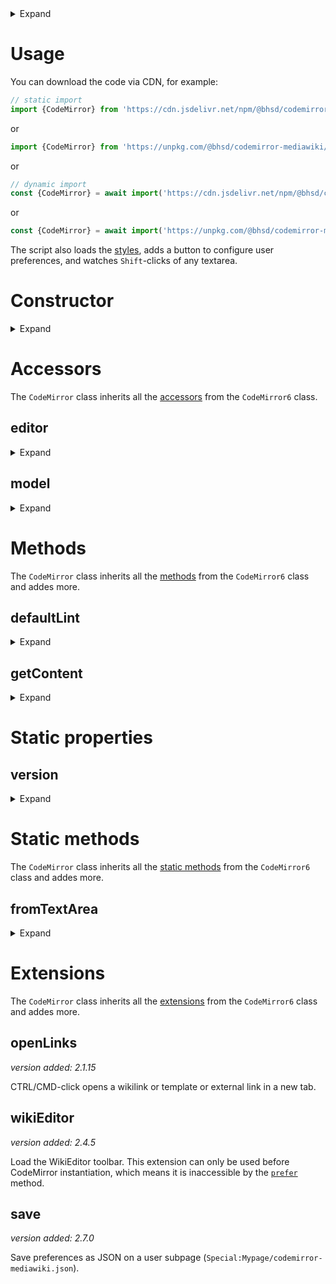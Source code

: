 <details>
	<summary>Expand</summary>

- [Usage](#usage)
- [Constructor](#constructor)
- [Accessors](#accessors)
	- [editor](#editor)
	- [model](#model)
- [Methods](#methods)
	- [defaultLint](#defaultlint)
	- [getContent](#getcontent)
- [Static properties](#static-properties)
	- [version](#version)
- [Static methods](#static-methods)
	- [fromTextArea](#fromtextarea)
- [Extensions](#extensions)
	- [openLinks](#openlinks)
	- [wikiEditor](#wikieditor)
	- [save](#save)

</details>

# Usage

You can download the code via CDN, for example:

```js
// static import
import {CodeMirror} from 'https://cdn.jsdelivr.net/npm/@bhsd/codemirror-mediawiki/dist/mw.min.js';
```

or

```js
import {CodeMirror} from 'https://unpkg.com/@bhsd/codemirror-mediawiki/dist/mw.min.js';
```

or

```js
// dynamic import
const {CodeMirror} = await import('https://cdn.jsdelivr.net/npm/@bhsd/codemirror-mediawiki/dist/mw.min.js');
```

or

```js
const {CodeMirror} = await import('https://unpkg.com/@bhsd/codemirror-mediawiki/dist/mw.min.js');
```

The script also loads the [styles](../mediawiki.css), adds a button to configure user preferences, and watches `Shift`-clicks of any textarea.

# Constructor

<details>
	<summary>Expand</summary>

*version added: 2.2.2*

The `CodeMirror` class extends the [`CodeMirror6`](../README.md#constructor) class with one more argument to specify the namespace.

**param**: `HTMLTextAreaElement` the textarea element to be replaced by CodeMirror  
**param**: `string` the language mode to be used, default as plain text  
**param**: `number` the namespace id associated with the content, default as the current namespace  
**param**: `unknown` the optional language configuration  

```js
const cm = new CodeMirror6(textarea); // plain text
const cm = new CodeMirror6(textarea, 'mediawiki', undefined, mwConfig);
const cm = new CodeMirror6(textarea, 'html', 274, mwConfig); // mixed MediaWiki-HTML
const cm = new CodeMirror6(textarea, 'css');
const cm = new CodeMirror6(textarea, 'javascript');
const cm = new CodeMirror6(textarea, 'json');
const cm = new CodeMirror6(textarea, 'lua');
```

</details>

# Accessors

The `CodeMirror` class inherits all the [accessors](../README.md#accessors) from the `CodeMirror6` class.

## editor

<details>
	<summary>Expand</summary>

*version added: 2.11.1*

**type**: [`Monaco.editor.IStandaloneCodeEditor | undefined`](https://microsoft.github.io/monaco-editor/docs.html#interfaces/editor.IStandaloneCodeEditor.html)  
The Monaco editor instance.

</details>

## model

<details>
	<summary>Expand</summary>

*version added: 2.11.1*

**type**: [`Monaco.editor.ITextModel | undefined`](https://microsoft.github.io/monaco-editor/docs.html#interfaces/editor.ITextModel.html)  
The Monaco text model instance.

</details>

# Methods

The `CodeMirror` class inherits all the [methods](../README.md#methods) from the `CodeMirror6` class and addes more.

## defaultLint

<details>
	<summary>Expand</summary>

*version added: 2.1.9*

**param**: `boolean` whether to start linting  
**param**: `Record<string, unknown> | number` the optional linter configuration or the namespace id  
Lint with a default linter.

```js
cm.defaultLint(true, 0);
```

</details>

## getContent

<details>
	<summary>Expand</summary>

*version added: 2.11.1*

**returns**: `string`  
Get the content of the editor.

```js
cm.getContent();
```

</details>

# Static properties

## version

<details>
	<summary>Expand</summary>

*version added: 2.6.3*

**type**: `string`  
The version number.
</details>

# Static methods

The `CodeMirror` class inherits all the [static methods](../README.md#static-methods) from the `CodeMirror6` class and addes more.

## fromTextArea

<details>
	<summary>Expand</summary>

*version added: 2.2.2*

**param**: `HTMLTextAreaElement` the textarea element to be replaced by CodeMirror  
**param**: `string` the language mode to be used, default as plain text  
**param**: `number` the namespace id associated with the content, default as the current namespace  
Replace the textarea with CodeMirror editor.

```js
CodeMirror6.fromTextArea(textarea, 'mediawiki');
```

</details>

# Extensions

The `CodeMirror` class inherits all the [extensions](../README.md#extensions) from the `CodeMirror6` class and addes more.

## openLinks

*version added: 2.1.15*

CTRL/CMD-click opens a wikilink or template or external link in a new tab.

## wikiEditor

*version added: 2.4.5*

Load the WikiEditor toolbar. This extension can only be used before CodeMirror instantiation, which means it is inaccessible by the [`prefer`](../README.md#prefer) method.

## save

*version added: 2.7.0*

Save preferences as JSON on a user subpage (`Special:Mypage/codemirror-mediawiki.json`).
